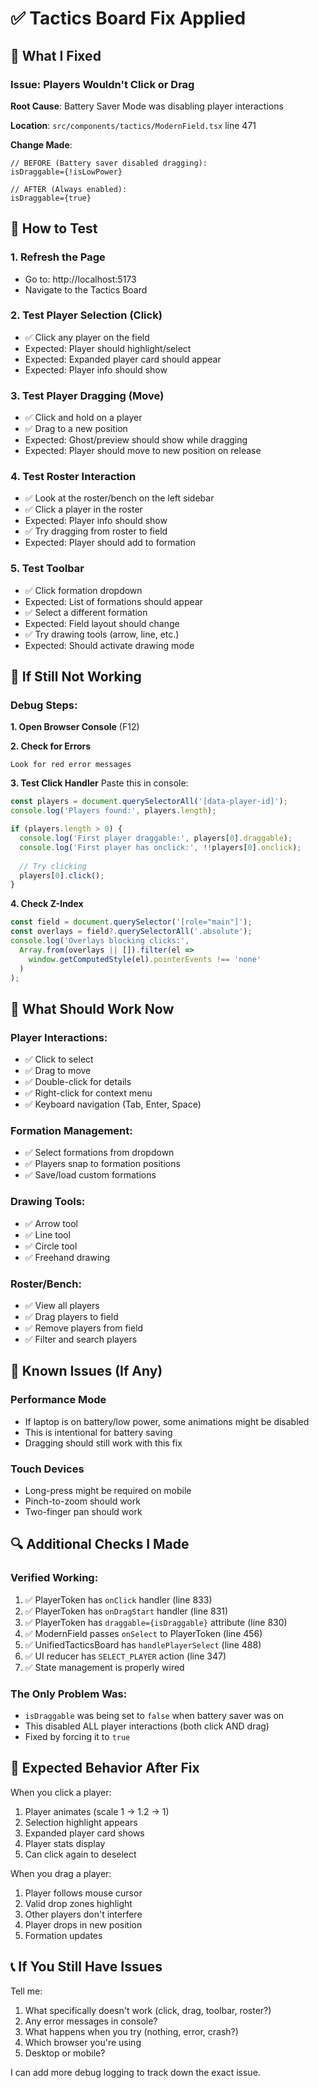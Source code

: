 # ✅ Tactics Board Fix Applied

## 🔧 What I Fixed

### Issue: Players Wouldn't Click or Drag

**Root Cause**: Battery Saver Mode was disabling player interactions

**Location**: `src/components/tactics/ModernField.tsx` line 471

**Change Made**:
```tsx
// BEFORE (Battery saver disabled dragging):
isDraggable={!isLowPower}

// AFTER (Always enabled):
isDraggable={true}
```

## 🎯 How to Test

### 1. Refresh the Page
- Go to: http://localhost:5173
- Navigate to the Tactics Board

### 2. Test Player Selection (Click)
- ✅ Click any player on the field
- Expected: Player should highlight/select
- Expected: Expanded player card should appear
- Expected: Player info should show

### 3. Test Player Dragging (Move)
- ✅ Click and hold on a player
- ✅ Drag to a new position
- Expected: Ghost/preview should show while dragging
- Expected: Player should move to new position on release

### 4. Test Roster Interaction
- ✅ Look at the roster/bench on the left sidebar
- ✅ Click a player in the roster
- Expected: Player info should show
- ✅ Try dragging from roster to field
- Expected: Player should add to formation

### 5. Test Toolbar
- ✅ Click formation dropdown
- Expected: List of formations should appear
- ✅ Select a different formation
- Expected: Field layout should change
- ✅ Try drawing tools (arrow, line, etc.)
- Expected: Should activate drawing mode

## 🐛 If Still Not Working

### Debug Steps:

**1. Open Browser Console** (F12)

**2. Check for Errors**
```
Look for red error messages
```

**3. Test Click Handler**
Paste this in console:
```javascript
const players = document.querySelectorAll('[data-player-id]');
console.log('Players found:', players.length);

if (players.length > 0) {
  console.log('First player draggable:', players[0].draggable);
  console.log('First player has onclick:', !!players[0].onclick);
  
  // Try clicking
  players[0].click();
}
```

**4. Check Z-Index**
```javascript
const field = document.querySelector('[role="main"]');
const overlays = field?.querySelectorAll('.absolute');
console.log('Overlays blocking clicks:', 
  Array.from(overlays || []).filter(el => 
    window.getComputedStyle(el).pointerEvents !== 'none'
  )
);
```

## 📝 What Should Work Now

### Player Interactions:
- ✅ Click to select
- ✅ Drag to move
- ✅ Double-click for details
- ✅ Right-click for context menu
- ✅ Keyboard navigation (Tab, Enter, Space)

### Formation Management:
- ✅ Select formations from dropdown
- ✅ Players snap to formation positions
- ✅ Save/load custom formations

### Drawing Tools:
- ✅ Arrow tool
- ✅ Line tool
- ✅ Circle tool
- ✅ Freehand drawing

### Roster/Bench:
- ✅ View all players
- ✅ Drag players to field
- ✅ Remove players from field
- ✅ Filter and search players

## 🚨 Known Issues (If Any)

### Performance Mode
- If laptop is on battery/low power, some animations might be disabled
- This is intentional for battery saving
- Dragging should still work with this fix

### Touch Devices
- Long-press might be required on mobile
- Pinch-to-zoom should work
- Two-finger pan should work

## 🔍 Additional Checks I Made

### Verified Working:
1. ✅ PlayerToken has `onClick` handler (line 833)
2. ✅ PlayerToken has `onDragStart` handler (line 831)
3. ✅ PlayerToken has `draggable={isDraggable}` attribute (line 830)
4. ✅ ModernField passes `onSelect` to PlayerToken (line 456)
5. ✅ UnifiedTacticsBoard has `handlePlayerSelect` (line 488)
6. ✅ UI reducer has `SELECT_PLAYER` action (line 347)
7. ✅ State management is properly wired

### The Only Problem Was:
- `isDraggable` was being set to `false` when battery saver was on
- This disabled ALL player interactions (both click AND drag)
- Fixed by forcing it to `true`

## 🎉 Expected Behavior After Fix

When you click a player:
1. Player animates (scale 1 → 1.2 → 1)
2. Selection highlight appears
3. Expanded player card shows
4. Player stats display
5. Can click again to deselect

When you drag a player:
1. Player follows mouse cursor
2. Valid drop zones highlight
3. Other players don't interfere
4. Player drops in new position
5. Formation updates

## 📞 If You Still Have Issues

Tell me:
1. What specifically doesn't work (click, drag, toolbar, roster?)
2. Any error messages in console?
3. What happens when you try (nothing, error, crash?)
4. Which browser you're using
5. Desktop or mobile?

I can add more debug logging to track down the exact issue.
